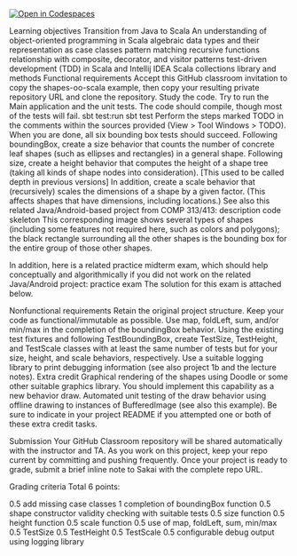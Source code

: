 [![Open in Codespaces](https://classroom.github.com/assets/launch-codespace-2972f46106e565e64193e422d61a12cf1da4916b45550586e14ef0a7c637dd04.svg)](https://classroom.github.com/open-in-codespaces?assignment_repo_id=21176684)


Learning objectives
Transition from Java to Scala
An understanding of
object-oriented programming in Scala
algebraic data types and their representation as case classes
pattern matching
recursive functions
relationship with composite, decorator, and visitor patterns
test-driven development (TDD) in Scala and Intellij IDEA
Scala collections library and methods
Functional requirements
Accept this GitHub classroom invitation to copy the shapes-oo-scala example, then copy your resulting private repository URL and clone the repository.
Study the code.
Try to run the Main application and the unit tests. The code should compile, though most of the tests will fail.
sbt test:run
sbt test
Perform the steps marked TODO in the comments within the sources provided (View > Tool Windows > TODO). When you are done, all six bounding box tests should succeed.
Following boundingBox, create a size behavior that counts the number of concrete leaf shapes (such as ellipses and rectangles) in a general shape.
Following size, create a height behavior that computes the height of a shape tree (taking all kinds of shape nodes into consideration). [This used to be called depth in previous versions]
In addition, create a scale behavior that (recursively) scales the dimensions of a shape by a given factor. (This affects shapes that have dimensions, including locations.)
See also this related Java/Android-based project from COMP 313/413: description code skeleton This corresponding image shows several types of shapes (including some features not required here, such as colors and polygons); the black rectangle surrounding all the other shapes is the bounding box for the entire group of those other shapes.



In addition, here is a related practice midterm exam, which should help conceptually and algorithmically if you did not work on the related Java/Android project: practice exam The solution for this exam is attached below.

Nonfunctional requirements
Retain the original project structure.
Keep your code as functional/immutable as possible.
Use map, foldLeft, sum, and/or min/max in the completion of the boundingBox behavior.
Using the existing test fixtures and following TestBoundingBox, create TestSize, TestHeight, and TestScale classes with at least the same number of tests but for your size, height, and scale behaviors, respectively.
Use a suitable logging library to print debugging information (see also project 1b and the lecture notes).
Extra credit
Graphical rendering of the shapes using Doodle or some other suitable graphics library. You should implement this capability as a new behavior draw.
Automated unit testing of the draw behavior using offline drawing to instances of BufferedImage (see also this example).
Be sure to indicate in your project README if you attempted one or both of these extra credit tasks.

Submission
Your GitHub Classroom repository will be shared automatically with the instructor and TA. As you work on this project, keep your repo current by committing and pushing frequently. Once your project is ready to grade, submit a brief inline note to Sakai with the complete repo URL.

Grading criteria
Total 6 points:

0.5 add missing case classes
1 completion of boundingBox function
0.5 shape constructor validity checking with suitable tests
0.5 size function
0.5 height function
0.5 scale function
0.5 use of map, foldLeft, sum, min/max
0.5 TestSize
0.5 TestHeight
0.5 TestScale
0.5 configurable debug output using logging library
